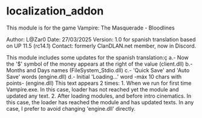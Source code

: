 # localization_addon

This module is for the game Vampire: The Masquerade - Bloodlines
 
Author: L@Zar0
Date: 27/03/2025
Version: 1.0 for spanish translation based on UP 11.5 (rc14.1)
Contact: formerly ClanDLAN.net member, now in Discord.

This module includes some updates for the spanish translation:ç
a.- Now the '$' symbol of the money appears at the right of the value	(client.dll)
b.- Months and Days names	(FileSystem_Stdio.dll)
c.- 'Quick Save' and 'Auto Save' words	(engine.dll)
d.- Initial 'Loading...' word -máx 10 chars with points-	(engine.dll)
	This text appears 2 times:
  	1. When we run for first time Vampire.exe. In this case, loader has not
	   reached yet the module and updated any text.
	2. After loading modules, and before intro cinematics.
	   In this case, the loader has reached the module and has updated texts.
	In any case, I prefer to avoid changing 'engine.dll' directly.
